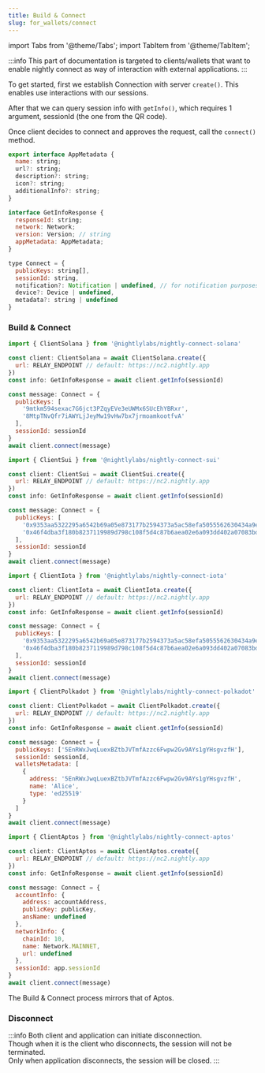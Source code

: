 ```yaml
---
title: Build & Connect
slug: for_wallets/connect
---
```


import Tabs from '@theme/Tabs';
import TabItem from '@theme/TabItem';

:::info
This part of documentation is targeted to clients/wallets that want to enable nightly connect
as way of interaction with external applications.
:::

To get started, first we establish Connection with server `create()`. This enables use interactions with our sessions.

After that we can query session info with `getInfo()`, which requires 1 argument, sessionId (the one from the QR code).

Once client decides to connect and approves the request, call the `connect()` method.

```js
export interface AppMetadata {
  name: string;
  url?: string;
  description?: string;
  icon?: string;
  additionalInfo?: string;
}

interface GetInfoResponse {
  responseId: string;
  network: Network;
  version: Version; // string
  appMetadata: AppMetadata;
}

type Connect = {
  publicKeys: string[],
  sessionId: string,
  notification?: Notification | undefined, // for notification purposes
  device?: Device | undefined,
  metadata?: string | undefined
}
```

### Build & Connect

<Tabs>
<TabItem value="Solana" label="Solana">

```js
import { ClientSolana } from '@nightlylabs/nightly-connect-solana'

const client: ClientSolana = await ClientSolana.create({
  url: RELAY_ENDPOINT // default: https://nc2.nightly.app
})
const info: GetInfoResponse = await client.getInfo(sessionId)

const message: Connect = {
  publicKeys: [
    '9mtkm594sexac7G6jct3PZqyEVe3eUWMx6SUcEhYBRxr',
    '8MtpTNvQfr7iAWYLjJeyMw19vHw7bx7jrmoamkootfvA'
  ],
  sessionId: sessionId
}
await client.connect(message)
```

</TabItem>

<TabItem value="SUI" label="SUI">

```js
import { ClientSui } from '@nightlylabs/nightly-connect-sui'

const client: ClientSui = await ClientSui.create({
  url: RELAY_ENDPOINT // default: https://nc2.nightly.app
})
const info: GetInfoResponse = await client.getInfo(sessionId)

const message: Connect = {
  publicKeys: [
    '0x9353aa5322295a6542b69a05e873177b2594373a5ac58efa5055562630434a9e',
    '0x46f4dba3f180b8237119989d798c108f5d4c87b6aea02e6a093dd402a07083bd'
  ],
  sessionId: sessionId
}
await client.connect(message)
```

</TabItem>
<TabItem value="IOTA" label="IOTA">

```js
import { ClientIota } from '@nightlylabs/nightly-connect-iota'

const client: ClientIota = await ClientIota.create({
  url: RELAY_ENDPOINT // default: https://nc2.nightly.app
})
const info: GetInfoResponse = await client.getInfo(sessionId)

const message: Connect = {
  publicKeys: [
    '0x9353aa5322295a6542b69a05e873177b2594373a5ac58efa5055562630434a9e',
    '0x46f4dba3f180b8237119989d798c108f5d4c87b6aea02e6a093dd402a07083bd'
  ],
  sessionId: sessionId
}
await client.connect(message)
```

</TabItem>
<TabItem value="Substrate" label="Substrate">

```js
import { ClientPolkadot } from '@nightlylabs/nightly-connect-polkadot'

const client: ClientPolkadot = await ClientPolkadot.create({
  url: RELAY_ENDPOINT // default: https://nc2.nightly.app
})
const info: GetInfoResponse = await client.getInfo(sessionId)

const message: Connect = {
  publicKeys: ['5EnRWxJwqLuexBZtbJVTmfAzzc6Fwpw2Gv9AYs1gYHsgvzfH'],
  sessionId: sessionId,
  walletsMetadata: [
    {
      address: '5EnRWxJwqLuexBZtbJVTmfAzzc6Fwpw2Gv9AYs1gYHsgvzfH',
      name: 'Alice',
      type: 'ed25519'
    }
  ]
}
await client.connect(message)
```

</TabItem>

<TabItem value="Aptos" label="Aptos">

```js
import { ClientAptos } from '@nightlylabs/nightly-connect-aptos'

const client: ClientAptos = await ClientAptos.create({
  url: RELAY_ENDPOINT // default: https://nc2.nightly.app
})
const info: GetInfoResponse = await client.getInfo(sessionId)

const message: Connect = {
  accountInfo: {
    address: accountAddress,
    publicKey: publicKey,
    ansName: undefined
  },
  networkInfo: {
    chainId: 10,
    name: Network.MAINNET,
    url: undefined
  },
  sessionId: app.sessionId
}
await client.connect(message)
```

</TabItem>

<TabItem value="Movement" label="Movement">
The Build & Connect process mirrors that of Aptos.

</TabItem>
</Tabs>

### Disconnect

:::info
Both client and application can initiate disconnection.<br />
Though when it is the client who disconnects, the session will not be terminated.<br />
Only when application disconnects, the session will be closed.
:::

